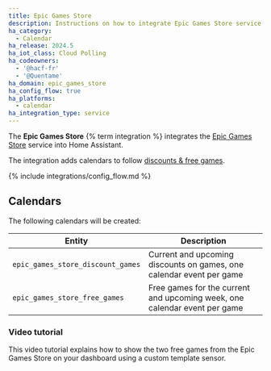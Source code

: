 ```yaml
---
title: Epic Games Store
description: Instructions on how to integrate Epic Games Store service into Home Assistant.
ha_category:
  - Calendar
ha_release: 2024.5
ha_iot_class: Cloud Polling
ha_codeowners:
  - '@hacf-fr'
  - '@Quentame'
ha_domain: epic_games_store
ha_config_flow: true
ha_platforms:
  - calendar
ha_integration_type: service
---
```


The **Epic Games Store** {% term integration %} integrates the [Epic Games Store](https://store.epicgames.com/) service into Home Assistant.

The integration adds calendars to follow [discounts & free games](https://store.epicgames.com/free-games).

{% include integrations/config_flow.md %}


## Calendars

The following calendars will be created:

|Entity|Description|
|------|-----------|
|`epic_games_store_discount_games`|Current and upcoming discounts on games, one calendar event per game|
|`epic_games_store_free_games`|Free games for the current and upcoming week, one calendar event per game|

### Video tutorial

This video tutorial explains how to show the two free games from the Epic Games Store on your dashboard using a custom template sensor.

<lite-youtube videoid="fwpdi-Ua46A" videotitle="Get FREE GAMES with Home Assistant!" posterquality="maxresdefault"></lite-youtube>
